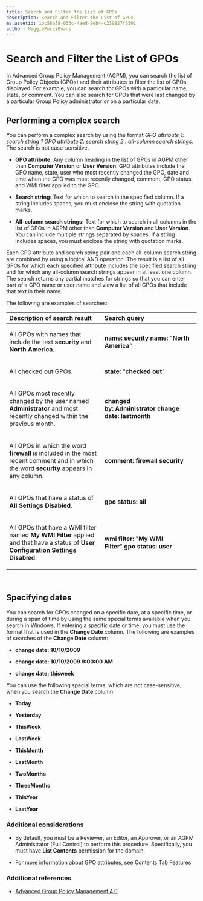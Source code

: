 ```yaml
---
title: Search and Filter the List of GPOs
description: Search and Filter the List of GPOs
ms.assetid: 1bc58a38-033c-4aed-9eb4-c239827f5501
author: MaggiePucciEvans
---
```


# Search and Filter the List of GPOs


In Advanced Group Policy Management (AGPM), you can search the list of Group Policy Objects (GPOs) and their attributes to filter the list of GPOs displayed. For example, you can search for GPOs with a particular name, state, or comment. You can also search for GPOs that were last changed by a particular Group Policy administrator or on a particular date.

## Performing a complex search


You can perform a complex search by using the format *GPO attribute 1: search string 1 GPO attribute 2: search string 2…all-column search strings*. The search is not case-sensitive.

-   **GPO attribute:** Any column heading in the list of GPOs in AGPM other than **Computer Version** or **User Version**. GPO attributes include the GPO name, state, user who most recently changed the GPO, date and time when the GPO was most recently changed, comment, GPO status, and WMI filter applied to the GPO.

-   **Search string:** Text for which to search in the specified column. If a string includes spaces, you must enclose the string with quotation marks.

-   **All-column search strings:** Text for which to search in all columns in the list of GPOs in AGPM other than **Computer Version** and **User Version**. You can include multiple strings separated by spaces. If a string includes spaces, you must enclose the string with quotation marks.

Each GPO attribute and search string pair and each all-column search string are combined by using a logical AND operation. The result is a list of all GPOs for which each specified attribute includes the specified search string and for which any all-column search strings appear in at least one column. The search returns any partial matches for strings so that you can enter part of a GPO name or user name and view a list of all GPOs that include that text in their name.

The following are examples of searches:

<table>
<colgroup>
<col width="50%" />
<col width="50%" />
</colgroup>
<thead>
<tr class="header">
<th align="left">Description of search result</th>
<th align="left">Search query</th>
</tr>
</thead>
<tbody>
<tr class="odd">
<td align="left"><p>All GPOs with names that include the text <strong>security</strong> and <strong>North America</strong>.</p></td>
<td align="left"><p><strong>name:</strong> <strong>security</strong> <strong>name:</strong> &quot;<strong>North America</strong>&quot;</p></td>
</tr>
<tr class="even">
<td align="left"><p>All checked out GPOs.</p></td>
<td align="left"><p><strong>state:</strong> &quot;<strong>checked out</strong>&quot;</p></td>
</tr>
<tr class="odd">
<td align="left"><p>All GPOs most recently changed by the user named <strong>Administrator</strong> and most recently changed within the previous month.</p></td>
<td align="left"><p><strong>changed by:</strong> <strong>Administrator</strong> <strong>change date:</strong> <strong>lastmonth</strong></p></td>
</tr>
<tr class="even">
<td align="left"><p>All GPOs in which the word <strong>firewall</strong> is included in the most recent comment and in which the word <strong>security</strong> appears in any column.</p></td>
<td align="left"><p><strong>comment:</strong> <strong>firewall</strong> <strong>security</strong></p></td>
</tr>
<tr class="odd">
<td align="left"><p>All GPOs that have a status of <strong>All Settings Disabled</strong>.</p></td>
<td align="left"><p><strong>gpo status:</strong> <strong>all</strong></p></td>
</tr>
<tr class="even">
<td align="left"><p>All GPOs that have a WMI filter named <strong>My WMI Filter</strong> applied and that have a status of <strong>User Configuration Settings Disabled</strong>.</p></td>
<td align="left"><p><strong>wmi filter:</strong> &quot;<strong>My WMI Filter</strong>&quot; <strong>gpo status:</strong> <strong>user</strong></p></td>
</tr>
</tbody>
</table>

 

## Specifying dates


You can search for GPOs changed on a specific date, at a specific time, or during a span of time by using the same special terms available when you search in Windows. If entering a specific date or time, you must use the format that is used in the **Change Date** column. The following are examples of searches of the **Change Date** column:

-   **change date:** **10/10/2009**

-   **change date:** **10/10/2009 9:00:00 AM**

-   **change date:** **thisweek**

You can use the following special terms, which are not case-sensitive, when you search the **Change Date** column:

-   **Today**

-   **Yesterday**

-   **ThisWeek**

-   **LastWeek**

-   **ThisMonth**

-   **LastMonth**

-   **TwoMonths**

-   **ThreeMonths**

-   **ThisYear**

-   **LastYear**

### Additional considerations

-   By default, you must be a Reviewer, an Editor, an Approver, or an AGPM Administrator (Full Control) to perform this procedure. Specifically, you must have **List Contents** permission for the domain.

-   For more information about GPO attributes, see [Contents Tab Features](contents-tab-features-agpm40.md).

### Additional references

-   [Advanced Group Policy Management 4.0](../agpm/advanced-group-policy-management-40.md)

 

 





